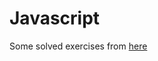 # Javascript
Some solved exercises from [here](https://www.w3resource.com/javascript-exercises/javascript-basic-exercises.php)